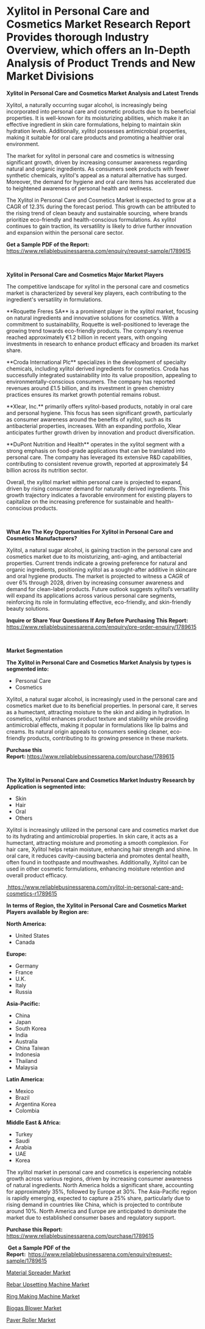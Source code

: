 <p><h1>Xylitol in Personal Care and Cosmetics Market Research Report Provides thorough Industry Overview, which offers an In-Depth Analysis of Product Trends and New Market Divisions</h1></p><p><strong>Xylitol in Personal Care and Cosmetics Market Analysis and Latest Trends</strong></p>
<p><p>Xylitol, a naturally occurring sugar alcohol, is increasingly being incorporated into personal care and cosmetic products due to its beneficial properties. It is well-known for its moisturizing abilities, which make it an effective ingredient in skin care formulations, helping to maintain skin hydration levels. Additionally, xylitol possesses antimicrobial properties, making it suitable for oral care products and promoting a healthier oral environment.</p><p>The market for xylitol in personal care and cosmetics is witnessing significant growth, driven by increasing consumer awareness regarding natural and organic ingredients. As consumers seek products with fewer synthetic chemicals, xylitol's appeal as a natural alternative has surged. Moreover, the demand for hygiene and oral care items has accelerated due to heightened awareness of personal health and wellness.</p><p>The Xylitol in Personal Care and Cosmetics Market is expected to grow at a CAGR of 12.3% during the forecast period. This growth can be attributed to the rising trend of clean beauty and sustainable sourcing, where brands prioritize eco-friendly and health-conscious formulations. As xylitol continues to gain traction, its versatility is likely to drive further innovation and expansion within the personal care sector.</p></p>
<p><strong>Get a Sample PDF of the Report:&nbsp;</strong> <a href="https://www.reliablebusinessarena.com/enquiry/request-sample/1789615?utm_campaign=3569&utm_medium=2&utm_source=Github&utm_content=ia&utm_term=25032025&utm_id=xylitol-in-personal-care-and-cosmetics">https://www.reliablebusinessarena.com/enquiry/request-sample/1789615</a></p>
<p>&nbsp;</p>
<p><strong>Xylitol in Personal Care and Cosmetics Major Market Players</strong></p>
<p><p>The competitive landscape for xylitol in the personal care and cosmetics market is characterized by several key players, each contributing to the ingredient's versatility in formulations.</p><p>**Roquette Freres SA** is a prominent player in the xylitol market, focusing on natural ingredients and innovative solutions for cosmetics. With a commitment to sustainability, Roquette is well-positioned to leverage the growing trend towards eco-friendly products. The company's revenue reached approximately €1.2 billion in recent years, with ongoing investments in research to enhance product efficacy and broaden its market share.</p><p>**Croda International Plc** specializes in the development of specialty chemicals, including xylitol derived ingredients for cosmetics. Croda has successfully integrated sustainability into its value proposition, appealing to environmentally-conscious consumers. The company has reported revenues around £1.5 billion, and its investment in green chemistry practices ensures its market growth potential remains robust.</p><p>**Xlear, Inc.** primarily offers xylitol-based products, notably in oral care and personal hygiene. This focus has seen significant growth, particularly as consumer awareness around the benefits of xylitol, such as its antibacterial properties, increases. With an expanding portfolio, Xlear anticipates further growth driven by innovation and product diversification.</p><p>**DuPont Nutrition and Health** operates in the xylitol segment with a strong emphasis on food-grade applications that can be translated into personal care. The company has leveraged its extensive R&D capabilities, contributing to consistent revenue growth, reported at approximately $4 billion across its nutrition sector.</p><p>Overall, the xylitol market within personal care is projected to expand, driven by rising consumer demand for naturally derived ingredients. This growth trajectory indicates a favorable environment for existing players to capitalize on the increasing preference for sustainable and health-conscious products.</p></p>
<p>&nbsp;</p>
<p><strong>What Are The Key Opportunities For Xylitol in Personal Care and Cosmetics Manufacturers?</strong></p>
<p><p>Xylitol, a natural sugar alcohol, is gaining traction in the personal care and cosmetics market due to its moisturizing, anti-aging, and antibacterial properties. Current trends indicate a growing preference for natural and organic ingredients, positioning xylitol as a sought-after additive in skincare and oral hygiene products. The market is projected to witness a CAGR of over 6% through 2028, driven by increasing consumer awareness and demand for clean-label products. Future outlook suggests xylitol’s versatility will expand its applications across various personal care segments, reinforcing its role in formulating effective, eco-friendly, and skin-friendly beauty solutions.</p></p>
<p><strong>Inquire or Share Your Questions If Any Before Purchasing This Report:</strong> <a href="https://www.reliablebusinessarena.com/enquiry/pre-order-enquiry/1789615?utm_campaign=3569&utm_medium=2&utm_source=Github&utm_content=ia&utm_term=25032025&utm_id=xylitol-in-personal-care-and-cosmetics">https://www.reliablebusinessarena.com/enquiry/pre-order-enquiry/1789615</a></p>
<p>&nbsp;</p>
<p><strong>Market Segmentation</strong></p>
<p><strong>The Xylitol in Personal Care and Cosmetics Market Analysis by types is segmented into:</strong></p>
<p><ul><li>Personal Care</li><li>Cosmetics</li></ul></p>
<p><p>Xylitol, a natural sugar alcohol, is increasingly used in the personal care and cosmetics market due to its beneficial properties. In personal care, it serves as a humectant, attracting moisture to the skin and aiding in hydration. In cosmetics, xylitol enhances product texture and stability while providing antimicrobial effects, making it popular in formulations like lip balms and creams. Its natural origin appeals to consumers seeking cleaner, eco-friendly products, contributing to its growing presence in these markets.</p></p>
<p><strong>Purchase this Report:&nbsp;</strong><a href="https://www.reliablebusinessarena.com/purchase/1789615?utm_campaign=3569&utm_medium=2&utm_source=Github&utm_content=ia&utm_term=25032025&utm_id=xylitol-in-personal-care-and-cosmetics">https://www.reliablebusinessarena.com/purchase/1789615</a></p>
<p>&nbsp;</p>
<p><strong>The Xylitol in Personal Care and Cosmetics Market Industry Research by Application is segmented into:</strong></p>
<p><ul><li>Skin</li><li>Hair</li><li>Oral</li><li>Others</li></ul></p>
<p><p>Xylitol is increasingly utilized in the personal care and cosmetics market due to its hydrating and antimicrobial properties. In skin care, it acts as a humectant, attracting moisture and promoting a smooth complexion. For hair care, Xylitol helps retain moisture, enhancing hair strength and shine. In oral care, it reduces cavity-causing bacteria and promotes dental health, often found in toothpaste and mouthwashes. Additionally, Xylitol can be used in other cosmetic formulations, enhancing moisture retention and overall product efficacy.</p></p>
<p><a href="https://www.reliablebusinessarena.com/xylitol-in-personal-care-and-cosmetics-r1789615?utm_campaign=3569&utm_medium=2&utm_source=Github&utm_content=ia&utm_term=25032025&utm_id=xylitol-in-personal-care-and-cosmetics">&nbsp;https://www.reliablebusinessarena.com/xylitol-in-personal-care-and-cosmetics-r1789615</a></p>
<p><strong>In terms of Region, the Xylitol in Personal Care and Cosmetics Market Players available by Region are:</strong></p>
<p>
    <p> <strong> North America: </strong>
        <ul>
            <li>United States</li>
            <li>Canada</li>
        </ul>
        </p> 
    <p> <strong> Europe: </strong>
        <ul>
            <li>Germany</li>
            <li>France</li>
            <li>U.K.</li>
            <li>Italy</li>
            <li>Russia</li>
        </ul>
        </p> 
    <p> <strong> Asia-Pacific: </strong>
        <ul>
            <li>China</li>
            <li>Japan</li>
            <li>South Korea</li>
            <li>India</li>
            <li>Australia</li>
            <li>China Taiwan</li>
            <li>Indonesia</li>
            <li>Thailand</li>
            <li>Malaysia</li>
        </ul>
        </p> 
    <p> <strong> Latin America: </strong>
        <ul>
            <li>Mexico</li>
            <li>Brazil</li>
            <li>Argentina Korea</li>
            <li>Colombia</li>
        </ul>
        </p> 
    <p> <strong> Middle East & Africa: </strong>
        <ul>
            <li>Turkey</li>
            <li>Saudi</li>
            <li>Arabia</li>
            <li>UAE</li>
            <li>Korea</li>
        </ul>
    </p>
    </p>
<p><p>The xylitol market in personal care and cosmetics is experiencing notable growth across various regions, driven by increasing consumer awareness of natural ingredients. North America holds a significant share, accounting for approximately 35%, followed by Europe at 30%. The Asia-Pacific region is rapidly emerging, expected to capture a 25% share, particularly due to rising demand in countries like China, which is projected to contribute around 10%. North America and Europe are anticipated to dominate the market due to established consumer bases and regulatory support.</p></p>
<p><strong>Purchase this Report: </strong><a href="https://www.reliablebusinessarena.com/purchase/1789615?utm_campaign=3569&utm_medium=2&utm_source=Github&utm_content=ia&utm_term=25032025&utm_id=xylitol-in-personal-care-and-cosmetics">https://www.reliablebusinessarena.com/purchase/1789615</a></p>
<p>&nbsp;<strong>Get a Sample PDF of the Report:&nbsp;&nbsp;</strong><a href="https://www.reliablebusinessarena.com/enquiry/request-sample/1789615?utm_campaign=3569&utm_medium=2&utm_source=Github&utm_content=ia&utm_term=25032025&utm_id=xylitol-in-personal-care-and-cosmetics">https://www.reliablebusinessarena.com/enquiry/request-sample/1789615</a></p>
<p><strong></strong></p>
<p><p><a href="https://www.linkedin.com/pulse/in-depth-analysis-material-spreader-market-size-share-revenue-2hlce?utm_campaign=3569&utm_medium=2&utm_source=Github&utm_content=ia&utm_term=25032025&utm_id=xylitol-in-personal-care-and-cosmetics">Material Spreader Market</a></p><p><a href="https://www.linkedin.com/pulse/navigating-rebar-upsetting-machine-market-size-using-122-cagr-udwie?utm_campaign=3569&utm_medium=2&utm_source=Github&utm_content=ia&utm_term=25032025&utm_id=xylitol-in-personal-care-and-cosmetics">Rebar Upsetting Machine Market</a></p><p><a href="https://www.linkedin.com/pulse/ring-making-machine-market-share-analysis-43-cagr-growth-ugkae?utm_campaign=3569&utm_medium=2&utm_source=Github&utm_content=ia&utm_term=25032025&utm_id=xylitol-in-personal-care-and-cosmetics">Ring Making Machine Market</a></p><p><a href="https://www.linkedin.com/pulse/comprehensive-biogas-blower-market-report-regional-analysis-zoqae?utm_campaign=3569&utm_medium=2&utm_source=Github&utm_content=ia&utm_term=25032025&utm_id=xylitol-in-personal-care-and-cosmetics">Biogas Blower Market</a></p><p><a href="https://www.linkedin.com/pulse/thorough-overview-paver-roller-market-including-size-vxzge?utm_campaign=3569&utm_medium=2&utm_source=Github&utm_content=ia&utm_term=25032025&utm_id=xylitol-in-personal-care-and-cosmetics">Paver Roller Market</a></p></p>